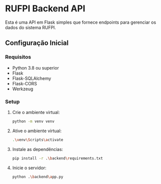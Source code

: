 # RUFPI Backend API

Esta é uma API em Flask simples que fornece endpoints para gerenciar os dados do sistema RUFPI.

## Configuração Inicial

### Requisitos
- Python 3.8 ou superior
- Flask
- Flask-SQLAlchemy
- Flask-CORS
- Werkzeug

### Setup
1. Crie o ambiente virtual:
   ```bash
   python -m venv venv
   ```

2. Ative o ambiente virtual:
   ```bash
   .\venv\Scripts\activate
   ```

3. Instale as dependências:
   ```bash
   pip install -r .\backend\requirements.txt
   ```

4. Inicie o servidor:
   ```bash
   python .\backend\app.py
   ```